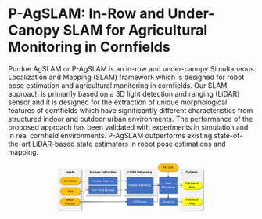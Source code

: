 # P-AgSLAM: In-Row and Under-Canopy SLAM for Agricultural Monitoring in Cornfields

Purdue AgSLAM or P-AgSLAM is an in-row and under-canopy Simultaneous Localization and Mapping (SLAM) framework which is designed for robot pose estimation and agricultural monitoring in cornfields. Our SLAM approach is primarily based on a 3D light detection and ranging (LiDAR) sensor and it is designed for the extraction of unique morphological features of cornfields which have significantly different characteristics from structured indoor and outdoor urban environments. The performance of the proposed approach has been validated with experiments in simulation and in real cornfield environments. P-AgSLAM outperforms existing state-of-the-art LiDAR-based state estimators in robot pose estimations and mapping.

<p align='center'>
    <img src="figures/framework3.png" alt="drawing" width="300"/>
</p>